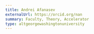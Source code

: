```yaml
---
title: Andrei Afanasev
externalUrl: https://orcid.org/nan
summary: Faculty, Theory, Accelerator
type: altgeorgewashingtonuniversity
---
```

